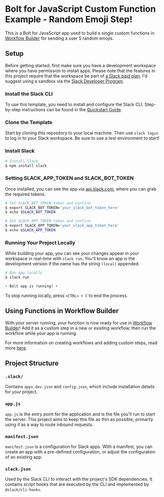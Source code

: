 # Bolt for JavaScript Custom Function Example - Random Emoji Step!

This is a Bolt for JavaScript app used to build a single custom functions in [Workflow Builder](https://api.slack.com/start#workflow-builder) for sending a user 5 random emojis.

## Setup

Before getting started, first make sure you have a development workspace where
you have permission to install apps. Please note that the features in this
project require that the workspace be part of
[a Slack paid plan](https://slack.com/pricing). I'd suggest using a sandbox via the [Slack Developer Program](https://api.slack.com/developer-program/sandboxes).

### Install the Slack CLI

To use this template, you need to install and configure the Slack CLI.
Step-by-step instructions can be found in the
[Quickstart Guide](https://api.slack.com/automation/quickstart).

### Clone the Template

Start by cloning this repository to your local machine. Then use `slack login` to log in to your Slack workspace. Be sure to use a test environment to start! 

### Install Slack 

```zsh
# Install Slack
$ npm install slack
```

### Setting SLACK_APP_TOKEN and SLACK_BOT_TOKEN

Once installed, you can see the app via [api.slack.com](https://api.slack.com), where you can grab the required tokens. 

```zsh
# Set SLACK_BOT_TOKEN token and confirm
$ export SLACK_BOT_TOKEN='your_slack_bot_token_here'
$ echo $SLACK_BOT_TOKEN
```

```zsh
# Set SLACK_APP_TOKEN token and confirm
$ export SLACK_APP_TOKEN='your_slack_app_token_here'
$ echo $SLACK_APP_TOKEN
```

### Running Your Project Locally

While building your app, you can see your changes appear in your workspace in
real-time with `slack run`. You'll know an app is the development version if the
name has the string `(local)` appended.

```zsh
# Run app locally
$ slack run

⚡️ Bolt app is running! ⚡️
```

To stop running locally, press `<CTRL> + C` to end the process.

## Using Functions in Workflow Builder
With your server running, your function is now ready for use in [Workflow Builder](https://api.slack.com/start#workflow-builder)! Add it as a custom step in a new or existing workflow, then run the workflow while your app is running.

For more information on creating workflows and adding custom steps, read more [here](https://slack.com/help/articles/17542172840595-Create-a-new-workflow-in-Slack).

## Project Structure

### `.slack/`

Contains `apps.dev.json` and `config.json`, which include installation details for your project.

### `app.js`

`app.js` is the entry point for the application and is the file you'll run to start the server. This project aims to keep this file as thin as possible, primarily using it as a way to route inbound requests.

### `manifest.json`

`manifest.json` is a configuration for Slack apps. With a manifest, you can create an app with a pre-defined configuration, or adjust the configuration of an existing app.

### `slack.json`

Used by the Slack CLI to interact with the project's SDK dependencies. It contains
script hooks that are executed by the CLI and implemented by `@slack/cli-hooks`.
